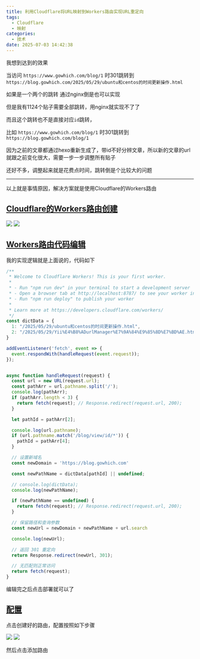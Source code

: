 ```yaml
---
title: 利用Cloudflare将URL映射到Workers路由实现URL重定向
tags:
  - Cloudflare
  - 映射
categories:
  - 技术
date: 2025-07-03 14:42:38
---
```


我想到达到的效果

当访问 `https://www.gowhich.com/blog/1` 时301跳转到 `https://blog.gowhich.com/2025/05/29/ubuntu和centos的时间更新操作.html`

如果是一个两个的跳转 通过nginx倒是也可以实现

但是我有1124个贴子需要全部跳转，用nginx就实现不了了

而且这个跳转也不是直接对应`id`跳转，

比如 `https://www.gowhich.com/blog/1` 时301跳转到 `https://blog.gowhich.com/blog/1`

因为之前的文章都通过hexo重新生成了，带id不好分辨文章，所以新的文章的url就跟之前变化很大，需要一步一步调整所有贴子

还好不多，调整起来就是花费点时间，跳转倒是个比较大的问题

----

以上就是事情原因，解决方案就是使用Cloudflare的Workers路由

## [Cloudflare的Workers路由创建](#1)

![](https://res.cloudinary.com/dy5dvcuc1/image/upload/v1751526064/2025-07-03_14-53_aggaka.png)
![](https://res.cloudinary.com/dy5dvcuc1/image/upload/v1751526195/2025-07-03_15-03_zfymsz.png)

## [Workers路由代码编辑](#2)

我的实现逻辑就是上面说的，代码如下

```js worker.js
/**
 * Welcome to Cloudflare Workers! This is your first worker.
 *
 * - Run "npm run dev" in your terminal to start a development server
 * - Open a browser tab at http://localhost:8787/ to see your worker in action
 * - Run "npm run deploy" to publish your worker
 *
 * Learn more at https://developers.cloudflare.com/workers/
 */
const dictData = {
  1: "/2025/05/29/ubuntu和centos的时间更新操作.html",
  2: "/2025/05/29/Yii%E4%B8%ADurlManager%E7%9A%84%E9%85%8D%E7%BD%AE.html",
}

addEventListener('fetch', event => {
  event.respondWith(handleRequest(event.request));
});


async function handleRequest(request) {
  const url = new URL(request.url);
  const pathArr = url.pathname.split('/');
  console.log(pathArr);
  if (pathArr.length < 3) {
    return fetch(request); // Response.redirect(request.url, 200);
  }

  let pathId = pathArr[2];

  console.log(url.pathname);
  if (url.pathname.match('/blog/view/id/*')) {
    pathId = pathArr[4];
  }

  // 设置新域名
  const newDomain = 'https://blog.gowhich.com'

  const newPathName = dictData[pathId] || undefined;

  // console.log(dictData);
  console.log(newPathName);

  if (newPathName == undefined) {
    return fetch(request); // Response.redirect(request.url, 200);
  }

  // 保留路径和查询参数
  const newUrl = newDomain + newPathName + url.search

  console.log(newUrl);

  // 返回 301 重定向
  return Response.redirect(newUrl, 301);

  // 无匹配则正常访问
  return fetch(request);
}

```

编辑完之后点击部署就可以了

## [配置](#3)

点击创建好的路由，配置按照如下步骤

![](https://res.cloudinary.com/dy5dvcuc1/image/upload/v1751526065/2025-07-03_14-57_gbmlx8.png)
![](https://res.cloudinary.com/dy5dvcuc1/image/upload/v1751526315/2025-07-03_14-59_oqjfkk.png)

然后点击添加路由

